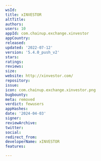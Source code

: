```yaml
---
wsId: 
title: xINVESTOR
altTitle: 
authors: 
users: 10
appId: com.chainup.exchange.xinvestor
appCountry: 
released: 
updated: '2022-07-12'
version: '5.4.0_push_v2'
stars: 
ratings: 
reviews: 
size: 
website: http://xinvestor.com/
repository: 
issue: 
icon: com.chainup.exchange.xinvestor.png
bugbounty: 
meta: removed
verdict: fewusers
appHashes: 
date: '2024-04-03'
signer: 
reviewArchive: 
twitter: 
social: 
redirect_from: 
developerName: xINVESTOR
features: 

---
```


